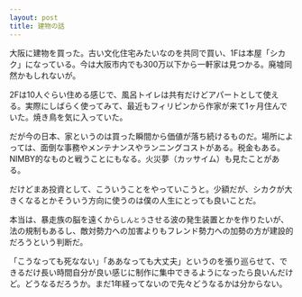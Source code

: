 ```yaml
---
layout: post
title: 建物の話
---
```


大阪に建物を買った。古い文化住宅みたいなのを共同で買い、1Fは本屋「シカク」になっている。今は大阪市内でも300万以下から一軒家は見つかる。廃墟同然かもしれないが。

2Fは10人ぐらい住める感じで、風呂トイレは共有だけどアパートとして使える。実際にしばらく使ってみて、最近もフィリピンから作家が来て1ヶ月住んでいた。焼き鳥を気に入っていた。

だが今の日本、家というのは買った瞬間から価値が落ち続けるものだ。場所によっては、面倒な事務やメンテナンスやランニングコストがある。税金もある。NIMBY的なものと戦うことにもなる。火災夢（カッサイム）も見たことがある。

だけどまあ投資として、こういうことをやっていこうと。少額だが、シカクが大きくなるとかそういう方向に使うのは僕の人生にとっても良いことだ。

本当は、暴走族の脳を遠くから`しんとう`させる波の発生装置とかを作りたいが、法の規制もあるし、敵対勢力への加害よりもフレンド勢力への加勢の方が建設的だろうという判断だ。

「こうなっても死なない」「ああなっても大丈夫」というのを張り巡らせて、できるだけ長い時間自分が良い感じに制作に集中できるようになったら良いんだけど。どうなるだろうか。まだ1年経ってないので先々どうなるかは分からない。
